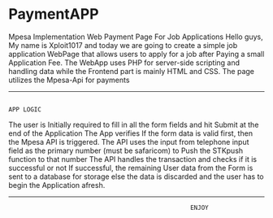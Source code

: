 # PaymentAPP
Mpesa Implementation Web Payment Page For Job Applications
Hello guys, My name is Xploit1017 and today we are going to create a simple job application WebPage that allows users to apply for a job after Paying a small Application Fee.
The WebApp uses PHP for server-side scripting and handling data while the Frontend part is mainly HTML and CSS.
The page utilizes the Mpesa-Api for payments 
********************************************************************************************************************************************************************************
                                                                        APP LOGIC
   The user is Initially required to fill in all the form fields and hit Submit at the end of the Application
   The App verifies If the form data is valid first, then the Mpesa API is triggered.
   The API uses the input from telephone input field as the primary number (must be safaricom) to Push the STKpush function to that number
   The API handles the transaction and checks if it is successful or not
   If successful, the remaining User data from the Form is sent to a database for storage else the data is discarded and the user has to begin the Application afresh.

****************************************************************************************************************************************************************************

                                                      ENJOY
  

